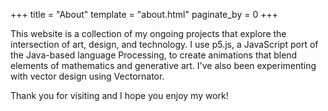 +++
title = "About"
template = "about.html"
paginate_by = 0
+++

This website is a collection of my ongoing projects that explore the intersection of art, design, and technology. I use p5.js, a JavaScript port of the Java-based language Processing, to create animations that blend elements of mathematics and generative art. I've also been experimenting with vector design using Vectornator.

Thank you for visiting and I hope you enjoy my work!
